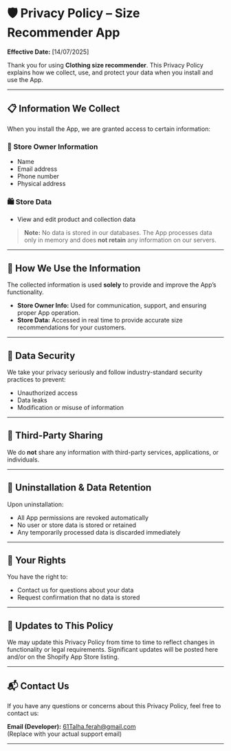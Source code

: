 # 🛡️ Privacy Policy – Size Recommender App

**Effective Date:** [14/07/2025]

Thank you for using **Clothing size recommender**. 
This Privacy Policy explains how we collect, use, and protect your data when you install and use the App.

---

## 📋 Information We Collect

When you install the App, we are granted access to certain information:

### 👤 Store Owner Information
- Name  
- Email address  
- Phone number  
- Physical address  

### 🛍️ Store Data
- View and edit product and collection data

> **Note:** No data is stored in our databases. The App processes data only in memory and does **not retain** any information on our servers.

---

## 🔧 How We Use the Information

The collected information is used **solely** to provide and improve the App’s functionality.

- **Store Owner Info:** Used for communication, support, and ensuring proper App operation.
- **Store Data:** Accessed in real time to provide accurate size recommendations for your customers.

---

## 🔐 Data Security

We take your privacy seriously and follow industry-standard security practices to prevent:
- Unauthorized access
- Data leaks
- Modification or misuse of information

---

## 🚫 Third-Party Sharing

We do **not** share any information with third-party services, applications, or individuals.

---

## 🧹 Uninstallation & Data Retention

Upon uninstallation:
- All App permissions are revoked automatically
- No user or store data is stored or retained
- Any temporarily processed data is discarded immediately

---

## 🧾 Your Rights

You have the right to:
- Contact us for questions about your data
- Request confirmation that no data is stored

---

## 🔄 Updates to This Policy

We may update this Privacy Policy from time to time to reflect changes in functionality or legal requirements. Significant updates will be posted here and/or on the Shopify App Store listing.

---

## 📬 Contact Us

If you have any questions or concerns about this Privacy Policy, feel free to contact us:

**Email (Developer):** 61Talha.ferah@gmail.com  
(Replace with your actual support email)

---



